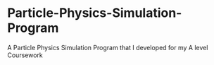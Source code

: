 # Particle-Physics-Simulation-Program
A Particle Physics Simulation Program that I developed for my A level Coursework
